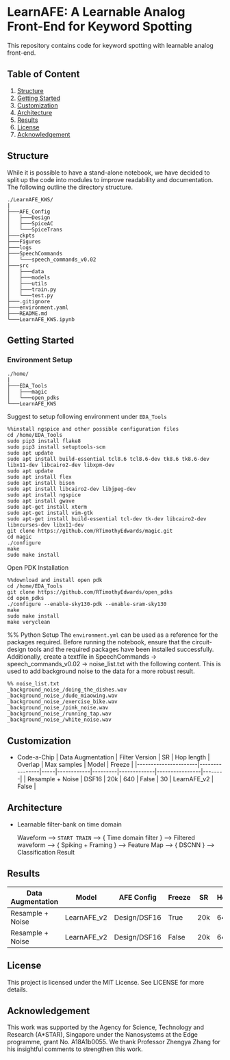 #   LearnAFE: A Learnable Analog Front-End for Keyword Spotting
This repository contains code for keyword spotting with learnable analog front-end.


##  Table of Content
1. [Structure](#structure)
2. [Getting Started](#getting-started)
3. [Customization](#customization)
4. [Architecture](#architecture)
5. [Results](#results)
6. [License](#license)
7. [Acknowledgement](#acknowledgement)


##  Structure
While it is possible to have a stand-alone notebook, we have decided to split up the code into modules to improve readability and documentation. The following outline the directory structure.
```
./LearnAFE_KWS/
|
├───AFE_Config
│   ├───Design
│   ├───SpiceAC
│   └───SpiceTrans
├───ckpts
├───Figures
├───logs
├───SpeechCommands
│   └───speech_commands_v0.02
├───src
│   ├───data
│   ├───models
│   ├───utils
│   ├───train.py
│   └───test.py
├───.gitignore
├───environment.yaml
├───README.md
└───LearnAFE_KWS.ipynb
```


##  Getting Started

### Environment Setup
```
./home/
|
├───EDA_Tools
│   ├───magic
│   └───open_pdks
└───LearnAFE_KWS
```
Suggest to setup following environment under `EDA_Tools`
```
%%install ngspice and other possible configuration files
cd /home/EDA_Tools
sudo pip3 install flake8
sudo pip3 install setuptools-scm
sudo apt update
sudo apt install build-essential tcl8.6 tcl8.6-dev tk8.6 tk8.6-dev libx11-dev libcairo2-dev libxpm-dev
sudo apt update
sudo apt install flex
sudo apt install bison
sudo apt install libcairo2-dev libjpeg-dev
sudo apt install ngspice
sudo apt install gwave
sudo apt-get install xterm
sudo apt-get install vim-gtk
sudo apt-get install build-essential tcl-dev tk-dev libcairo2-dev libncurses-dev libx11-dev
git clone https://github.com/RTimothyEdwards/magic.git
cd magic
./configure
make
sudo make install
```
Open PDK Installation
```
%%download and install open pdk
cd /home/EDA_Tools
git clone https://github.com/RTimothyEdwards/open_pdks
cd open_pdks
./configure --enable-sky130-pdk --enable-sram-sky130
make
sudo make install
make veryclean
```

%% Python Setup
The `environment.yml` can be used as a reference for the packages required. Before running the notebook, ensure that the circuit-design tools and the required packages have been installed successfully. Additionally, create a textfile in SpeechCommands -> speech_commands_v0.02 -> noise_list.txt with the following content. This is used to add background noise to the data for a more robust result.
```
%% noise_list.txt
_background_noise_/doing_the_dishes.wav
_background_noise_/dude_miaowing.wav
_background_noise_/exercise_bike.wav
_background_noise_/pink_noise.wav
_background_noise_/running_tap.wav
_background_noise_/white_noise.wav
```


##  Customization
- Code-a-Chip
    | Data Augmentation    | Filter Version | SR  | Hop length | Overlap | Max samples | Model          | Freeze |
    |----------------------|----------------|-----|------------|---------|-------------|----------------|--------|
    | Resample + Noise     | DSF16          | 20k | 640        | False   | 30          | LearnAFE_v2    | False  |


##  Architecture
- Learnable filter-bank on time domain
    
    Waveform --> `START TRAIN` --> { Time domain filter } --> Filtered waveform --> { Spiking + Framing } --> Feature Map --> { DSCNN } --> Classification Result


##  Results
| Data Augmentation | Model         | AFE Config     | Freeze | SR   | Hop_len | Overlap | Train Acc | Valid Acc | Test Acc | 20dB | 5dB  |
|-------------------|---------------|----------------|--------|------|---------|---------|-----------|-----------|----------|------|------|
| Resample + Noise  | LearnAFE_v2   | Design/DSF16   | True   | 20k  | 640     | False   | 94.0      | 91.3      | 90.2     | 89.1 | 82.7 |
| Resample + Noise  | LearnAFE_v2   | Design/DSF16   | False  | 20k  | 640     | False   | 95.6      | 93.8      | 92.7     | 92.4 | 89.4 |


##  License
This project is licensed under the MIT License. See LICENSE for more details.


##  Acknowledgement
This work was supported by the Agency for Science, Technology and Research (A*STAR), Singapore under the Nanosystems at the Edge programme, grant No. A18A1b0055. We thank Professor Zhengya Zhang for his insightful comments to strengthen this work.
